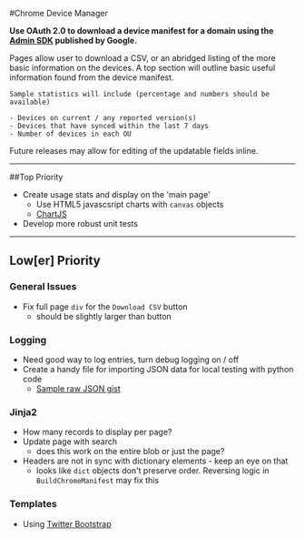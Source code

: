 #Chrome Device Manager

**Use OAuth 2.0 to download a device manifest for a domain using the [Admin SDK](https://developers.google.com/admin-sdk/directory/v1/guides/manage-chrome-devices) published by Google.**

Pages allow user to download a CSV, or an abridged listing of the more basic information on the devices. A top section will outline basic useful information found from the device manifest.

	Sample statistics will include (percentage and numbers should be available)

	- Devices on current / any reported version(s)
	- Devices that have synced within the last 7 days
	- Number of devices in each OU

Future releases may allow for editing of the updatable fields inline. 


- - - 

##Top Priority

* Create usage stats and display on the 'main page'
	* Use HTML5 javascsript charts with `canvas` objects
	* [ChartJS](http://www.chartjs.org/docs/)
* Develop more robust unit tests

- - -
## Low[er] Priority

### General Issues

* Fix full page `div` for the `Download CSV` button
	* should be slightly larger than button

### Logging
* Need good way to log entries, turn debug logging on / off
* Create a handy file for importing JSON data for local testing with python code
	* [Sample raw JSON gist](https://gist.github.com/ottiferous/5807894)

### Jinja2
* How many records to display per page?
* Update page with search
	* 	does this work on the entire blob or just the page?
* Headers are not in sync with dictionary elements - keep an eye on that
	*  looks like `dict` objects don't preserve order. Reversing logic in `BuildChromeManifest` may fix this

### Templates
* Using [Twitter Bootstrap](http://twitter.github.io/bootstrap/)

